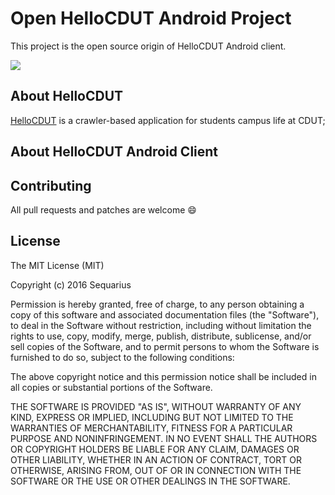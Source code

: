 # Open HelloCDUT Android Project
This project is the open source origin of HelloCDUT Android client.

![](https://avatars1.githubusercontent.com/u/16435371?v=3&s=200)
## About HelloCDUT
[HelloCDUT](http://www.hellocdut.com) is a crawler-based application for students campus life at CDUT;

## About HelloCDUT Android Client



## Contributing

All pull requests and patches are welcome 😄

## License
The MIT License (MIT)

Copyright (c) 2016 Sequarius

Permission is hereby granted, free of charge, to any person obtaining a copy
of this software and associated documentation files (the "Software"), to deal
in the Software without restriction, including without limitation the rights
to use, copy, modify, merge, publish, distribute, sublicense, and/or sell
copies of the Software, and to permit persons to whom the Software is
furnished to do so, subject to the following conditions:

The above copyright notice and this permission notice shall be included in all
copies or substantial portions of the Software.

THE SOFTWARE IS PROVIDED "AS IS", WITHOUT WARRANTY OF ANY KIND, EXPRESS OR
IMPLIED, INCLUDING BUT NOT LIMITED TO THE WARRANTIES OF MERCHANTABILITY,
FITNESS FOR A PARTICULAR PURPOSE AND NONINFRINGEMENT. IN NO EVENT SHALL THE
AUTHORS OR COPYRIGHT HOLDERS BE LIABLE FOR ANY CLAIM, DAMAGES OR OTHER
LIABILITY, WHETHER IN AN ACTION OF CONTRACT, TORT OR OTHERWISE, ARISING FROM,
OUT OF OR IN CONNECTION WITH THE SOFTWARE OR THE USE OR OTHER DEALINGS IN THE
SOFTWARE.
